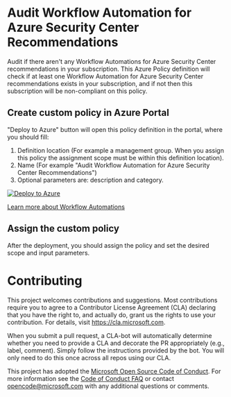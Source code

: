 # Audit Workflow Automation for Azure Security Center Recommendations

Audit if there aren't any Workflow Automations for Azure Security Center recommendations in your subscription.
This Azure Policy definition will check if at least one Workflow Automation for Azure Security Center recommendations exists in your subscription, and if not then this subscription will be non-compliant on this policy. 

## Create custom policy in Azure Portal

"Deploy to Azure" button will open this policy definition in the portal, where you should fill:
1) Definition location (For example a management group. When you assign this policy the assignment scope must be within this definition location).
2) Name (For example "Audit Workflow Automation for Azure Security Center Recommendations")
3) Optional parameters are: description and category.

[![Deploy to Azure](http://azuredeploy.net/deploybutton.png)](https://portal.azure.com/#blade/Microsoft_Azure_Policy/CreatePolicyDefinitionBlade/uri/https%3A%2F%2Fraw.githubusercontent.com%2FAzure%2FAzure-Security-Center%2Fmaster%2FWorkflow%2520automation%252FAudit%2520Workflow%2520Automation%2520via%2520policy%252FWorkflow%2520Automation%2520for%2520Azure%2520Security%2520Center%2520Recommendations%2520Audit%2520Policy%252FWorkflowAutomationRecommendationsAuditPolicy.json)

[Learn more about Workflow Automations](https://docs.microsoft.com/en-us/azure/security-center/workflow-automation)

## Assign the custom policy

After the deployment, you should assign the policy and set the desired scope and input parameters.

# Contributing

This project welcomes contributions and suggestions.  Most contributions require you to agree to a
Contributor License Agreement (CLA) declaring that you have the right to, and actually do, grant us
the rights to use your contribution. For details, visit https://cla.microsoft.com.

When you submit a pull request, a CLA-bot will automatically determine whether you need to provide
a CLA and decorate the PR appropriately (e.g., label, comment). Simply follow the instructions
provided by the bot. You will only need to do this once across all repos using our CLA.

This project has adopted the [Microsoft Open Source Code of Conduct](https://opensource.microsoft.com/codeofconduct/).
For more information see the [Code of Conduct FAQ](https://opensource.microsoft.com/codeofconduct/faq/) or
contact [opencode@microsoft.com](mailto:opencode@microsoft.com) with any additional questions or comments.
